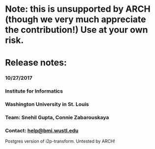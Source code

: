 # Note: this is unsupported by ARCH (though we very much appreciate the contribution!) Use at your own risk.

# Release notes: 
### 10/27/2017
### Institute for Informatics
### Washington University in St. Louis
### Team: Snehil Gupta, Connie Zabarouskaya
### Contact: help@bmi.wustl.edu

Postgres version of i2p-transform. Untested by ARCH!
